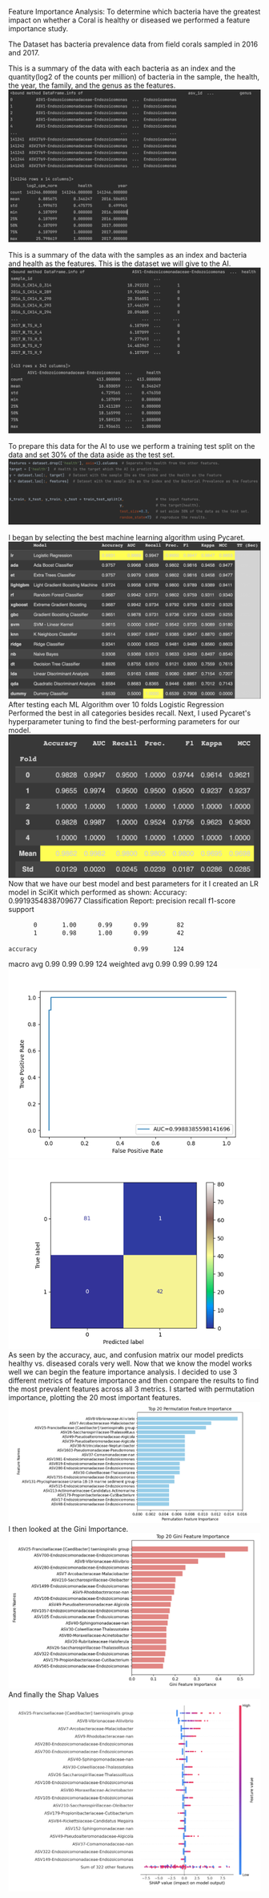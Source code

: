 Feature Importance Analysis:
To determine which bacteria have the greatest impact on whether a Coral is healthy or diseased we performed a feature importance study.

The Dataset has bacteria prevalence data from field corals sampled in 2016 and 2017.

This is a summary of the data with each bacteria as an index and the quantity(log2 of the counts per million) of bacteria in the sample, the health, the year, the family, and the genus as the features.
![plot](/NewData/BacteriaDFSummary.png)

This is a summary of the data with the samples as an index and bacteria and health as the features. This is the dataset we will give to the AI.
![plot](/NewData/SampleDFSummary.png)


To prepare this data for the AI to use we perform a training test split on the data and set 30% of the data aside as the test set.
![plot](/NewData/TrainTestSplit.png)


I began by selecting the best machine learning algorithm using Pycaret.
![plot](/NewData/PycaretBM.png)
After testing each ML Algorithm over 10 folds Logistic Regression Performed the best in all categories besides recall.
Next, I used Pycaret's hyperparameter tuning to find the best-performing parameters for our model.
![plot](/NewData/LR_Tune.png)
Now that we have our best model and best parameters for it I created an LR model in SciKit which performed as shown:
Accuracy: 0.9919354838709677
Classification Report:
              precision    recall  f1-score   support

           0       1.00      0.99      0.99        82
           1       0.98      1.00      0.99        42

    accuracy                           0.99       124
   macro avg       0.99      0.99      0.99       124
weighted avg       0.99      0.99      0.99       124
![plot](/NewData/LR_AUC.png)
![plot](/NewData/LRConMat.png)
As seen by the accuracy, auc, and confusion matrix our model predicts healthy vs. diseased corals very well.
Now that we know the model works well we can begin the feature importance analysis.
I decided to use 3 different metrics of feature importance and then compare the results to find the most prevalent features across all 3 metrics.
I started with permutation importance, plotting the 20 most important features.
![plot](/NewData/LR_T20P_IMP.png)
I then looked at the Gini Importance.
![plot](/NewData/LR_T20G_IMP.png)
And finally the Shap Values
![plot](/NewData/LR_T20S_IMP.png)
